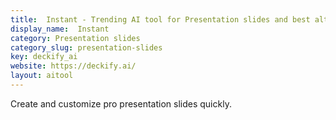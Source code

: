 ```yaml
---
title:  Instant - Trending AI tool for Presentation slides and best alternatives
display_name:  Instant
category: Presentation slides
category_slug: presentation-slides
key: deckify_ai
website: https://deckify.ai/
layout: aitool
---
```


Create and customize pro presentation slides quickly.
